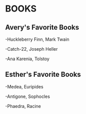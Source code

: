 # BOOKS

## Avery's Favorite Books

-Huckleberry Finn, Mark Twain

-Catch-22, Joseph Heller

-Ana Karenia, Tolstoy

## Esther's Favorite Books
-Medea, Euripides

-Antigone, Sophocles

-Phaedra, Racine
